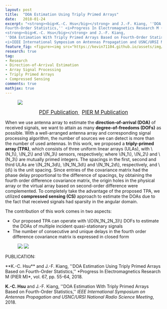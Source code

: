 ```yaml
---
layout: post
title:  "DOA Estimation Using Triply Primed Arrays"
date:   2018-01-24
excerpt: "<strong><big>K.-C. Hsu</big></strong> and J.-F. Kiang, ''DOA Estimation Using Triply Primed Arrays Based on
Fourth-Order Statistics,'' <i>Progress In Electromagnetics Research M (PIER M)</i>, vol. 67, pp. 55-64, 2018.<br>
<strong><big>K.-C. Hsu</big></strong> and J.-F. Kiang,
''DOA Estimation With Triply Primed Arrays Based on Fourth-Order Statistics,'' 
<i>IEEE International Symposium on Antennas Propagation and USNC/URSI National Radio Science Meeting</i>, 2018."
feature_fig: <figure><img src="https://kevin71104.github.io/assets/img/DOA_TPA/array.jpg"></figure>
research: true
tag:
- Research
- Direction-of-Arrival Estimation
- Array Signal Processing
- Triply Primed Arrays
- Compressed Sensing
comments: true
mathjax: true
---
```


<figure>
	<img src="https://kevin71104.github.io/assets/img/DOA_TPA/array.jpg">
</figure>

<center>
	<a href="{{site.url}}/assets/document/DOA_TPA.pdf" target="_blank" class="btn btn-danger">
		<span style="font-size: 120%;">
		PDF Publication
		</span>
	</a>
	&nbsp;
	<a href="http://www.jpier.org/PIERM/pier.php?paper=18012404" target="_blank" class="btn btn-warning">
		<span style="font-size: 120%;">
		PIER M Publication
		</span>
	</a>
</center>

When we use antenna array to estimate the **direction-of-arrival (DOA)** of received signals,
we want to attain as many **degree-of-freedoms (DOFs)** as possible.
With a well-arranged antenna array and corresponding signal processing algorithm, 
the number of sources we can detect is more than the number of used antennas.
In this work, we proposed a **triply-primed array (TPA)**, which consists of three uniform linear arrays (ULAs), 
with \\(N_1\\), \\(N_2\\) and \\(N_3\\) sensors, respectively; where \\(N_1\\), \\(N_2\\) and \\(N_3\\) are mutually primed integers.
The spacings in the first, second and third ULAs are \\(N_2N_3d\\), \\(N_1N_3d\\) and \\(N_1N_2d\\), respectively, and \\(d\\) is the unit spacing.
Since entries of the covariance matrix had the phase delay proportional to the difference of spacings, 
by obtaining the fourth order difference covariance matrix,
the origin holes in the physical array or the virtual array based on second-order difference were complemented.
To completely take the advantage of the proposed TPA, we utilized **compressed sensing (CS)** approach to estimate the DOAs 
due to the fact that received signals had sparsity in the angular domain.

The contribution of this work comes in two aspects:
- Our proposed TPA can operate with \\(O(N_1N_2N_3)\\) DOFs to estimate the DOAs of multiple incident quasi-stationary signals
- The number of consecutive and unique delays in the fourth order difference covariance matrix is expressed in closed form 

<figure class="half">
	<img src="https://kevin71104.github.io/assets/img/DOA_TPA/CPA.jpg" class="img-disappear"> 
	<img src="https://kevin71104.github.io/assets/img/DOA_TPA/TPA.jpg">
</figure>

<p class="double_underline">PUBLICATION:</p>
**K.-C. Hsu** and J.-F. Kiang, 
''DOA Estimation Using Triply Primed Arrays Based on Fourth-Order Statistics,'' 
*Progress In Electromagnetics Research M (PIER M)*, vol. 67, pp. 55-64, 2018.

**K.-C. Hsu** and J.-F. Kiang,
''DOA Estimation With Triply Primed Arrays Based on Fourth-Order Statistics,'' 
*IEEE International Symposium on Antennas Propagation and USNC/URSI National Radio Science Meeting*, 2018.

